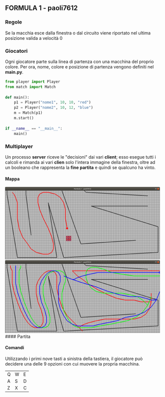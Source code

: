## FORMULA 1 - paoli7612

### Regole
Se la macchia esce dalla finestra o dal circuito viene riportato nel ultima posizione valida a velocità 0

### Giocatori
Ogni giocatore parte sulla linea di partenza con una macchina del proprio colore.
Per ora, nome, colore e posizione di partenza vengono definiti nel **main.py**.

```python
from player import Player
from match import Match

def main():
    p1 = Player("nome1", 10, 10, "red")
    p2 = Player("nome2", 10, 12, "blue")
    m = Match(p1)
    m.start()

if __name__ == "__main__":
    main()
```

### Multiplayer
Un processo **server** riceve le "decisioni" dai vari **client**; esso esegue tutti i calcoli e rimanda ai vari **clien** solo l'intera immagine della finestra, oltre ad un booleano che rappresenta la **fine partita** e quindi se qualcuno ha vinto.

#### Mappa
<img src="doc/img/Schermata del 2018-06-03 11-57-12.png">
<img src="doc/img/Schermata del 2018-06-04 19-14-40.png">
#### Partita


#### Comandi
Utilizzando i primi nove tasti a sinistra della tastiera, il giocatore può decidere una delle 9 opzioni con cui muovere la propria macchina.

<table>
  <tr><td>Q</td><td>W</td><td>E</td></tr>
  <tr><td>A</td><td>S</td><td>D</td></tr>
  <tr><td>Z</td><td>X</td><td>C</td></tr>
</table>
